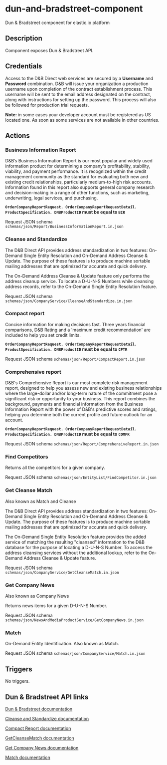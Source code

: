 # dun-and-bradstreet-component
Dun &amp; Bradstreet component for elastic.io platform

## Description
Component exposes Dun &amp; Bradstreet API.

## Credentials
Access to the D&B Direct web services are secured by a **Username** and **Password** combination. D&B will issue your organization a production username upon completion of the contract establishment process. This username will be sent to the email address designated on the contract, along with instructions for setting up the password. This process will also be followed for production trial requests.

**Note:** in some cases your developer account must be registered as US located one. As soon as some services are not available in other countries. 
## Actions
### Business Information Report
D&B’s Business Information Report is our most popular and widely used information product for determining a company's profitability, stability, viability, and payment performance. It is recognized within the credit management community as the standard for evaluating both new and existing credit relationships, particularly medium-to-high risk accounts. Information found in this report also supports general company research and decision-making in a range of other functions, such as marketing, underwriting, legal services, and purchasing.

**`OrderCompanyReportRequest. OrderCompanyReportRequestDetail. ProductSpecification. DNBProductID` must be equal to `BIR`**

Request JSON schema `schemas/json/Report/BusinessInformationReport.in.json`

### Cleanse and Standardize
The D&B Direct API provides address standardization in two features: On-Demand Single Entity Resolution and On-Demand Address Cleanse & Update. The purpose of these features is to produce machine sortable mailing addresses that are optimized for accurate and quick delivery.

The On-Demand Address Cleanse & Update feature only performs the address cleanup service. To locate a D-U-N-S Numbers while cleansing address records, refer to the On-Demand Single Entity Resolution feature.

Request JSON schema `schemas/json/CompanyService/CleanseAndStandardize.in.json`

### Compact report
Concise information for making decisions fast. Three years financial comparisons, D&B Rating and a 'maximum credit recommendation' are included to help you set credit limits. 

**`OrderCompanyReportRequest. OrderCompanyReportRequestDetail. ProductSpecification. DNBProductID` must be equal to `CPTR`**

Request JSON schema `schemas/json/Report/CompactReport.in.json`

### Comprehensive report
D&B's Comprehensive Report is our most complete risk management report, designed to help you assess new and existing business relationships where the large-dollar and/or long-term nature of the commitment pose a significant risk or opportunity to your business. This report combines the background, payments and financial information from the Business Information Report with the power of D&B's predictive scores and ratings, helping you determine both the current profile and future outlook for an account.

**`OrderCompanyReportRequest. OrderCompanyReportRequestDetail. ProductSpecification. DNBProductID` must be equal to `COMPR`**

Request JSON schema `schemas/json/Report/ComprehensiveReport.in.json`

### Find Competitors
Returns all the competitors for a given company. 

Request JSON schema `schemas/json/EntityList/FindCompetitor.in.json`

### Get Cleanse Match
Also known as Match and Cleanse

The D&B Direct API provides address standardization in two features: On-Demand Single Entity Resolution and On-Demand Address Cleanse & Update. The purpose of these features is to produce machine sortable mailing addresses that are optimized for accurate and quick delivery.

The On-Demand Single Entity Resolution feature provides the added service of matching the resulting "cleansed" information to the D&B database for the purpose of locating a D-U-N-S Number. To access the address cleansing services without the additional lookup, refer to the On-Demand Address Cleanse & Update feature.

Request JSON schema `schemas/json/CompanyService/GetCleanseMatch.in.json`

### Get Company News
Also known as Company News

Returns news items for a given D-U-N-S Number.

Request JSON schema `schemas/json/NewsAndMediaProductService/GetCompanyNews.in.json`

### Match
On-Demand Entity Identification. Also known as Match. 

Request JSON schema `schemas/json/CompanyService/Match.in.json`

## Triggers
No triggers.
## Dun &amp; Bradstreet API links
[Dun &amp; Bradstreet documentation](https://docs.dnb.com/direct/2.0/en-US/quick-soap-API)

[Cleanse and Standardize documentation](https://docs.dnb.com/direct/2.0/en-US/company/latest/standardize/soap-API)

[Compact Report documentation](https://docs.dnb.com/direct/2.0/en-US/report/latest/ordercompanyreport/cmpct-soap-API)

[GetCleanseMatch documentation](https://docs.dnb.com/direct/2.0/en-US/company/latest/getcleansematch/soap-API)

[Get Company News documentation](https://docs.dnb.com/direct/2.0/en-US/newsandmedia/latest/orderproduct/news-soap-API)

[Match documentation](https://docs.dnb.com/direct/2.0/en-US/company/latest/match/soap-API)

